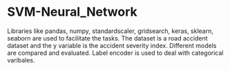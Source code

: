 # SVM-Neural_Network
Libraries like pandas, numpy, standardscaler, gridsearch, keras, sklearn, seaborn are used to facilitate the tasks. 
The dataset is a road accident dataset and the y variable is the accident severity index. Different models are compared and evaluated. 
Label encoder is used to deal with categorical varibales. 
